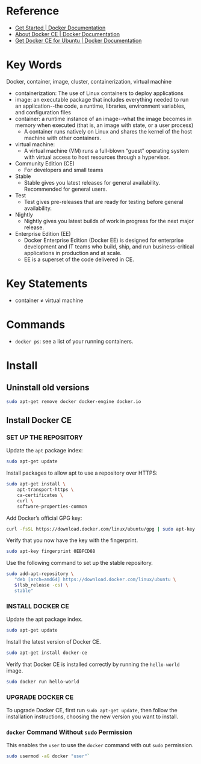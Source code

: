 # Reference
* [Get Started | Docker Documentation](https://docs.docker.com/get-started/)
* [About Docker CE | Docker Documentation](https://docs.docker.com/install/)
* [Get Docker CE for Ubuntu | Docker Documentation](https://docs.docker.com/install/linux/docker-ce/ubuntu/)

# Key Words
Docker, container, image, cluster, containerization, virtual machine

* containerization: The use of Linux containers to deploy applications
* image: an executable package that includes everything needed to run an application--the code, a runtime, libraries, environment variables, and configuration files
* container: a runtime instance of an image--what the image becomes in memory when executed (that is, an image with state, or a user process)
  * A container runs natively on Linux and shares the kernel of the host machine with other containers.
* virtual machine:
  * A virtual machine (VM) runs a full-blown “guest” operating system with virtual access to host resources through a hypervisor.
* Community Edition (CE)
  * For developers and small teams
* Stable 
  * Stable gives you latest releases for general availability. Recommended for general users.
* Test
  * Test gives pre-releases that are ready for testing before general availability.
* Nightly 
  * Nightly gives you latest builds of work in progress for the next major release.
* Enterprise Edition (EE)
  * Docker Enterprise Edition (Docker EE) is designed for enterprise development and IT teams who build, ship, and run business-critical applications in production and at scale.
  * EE is a superset of the code delivered in CE.

# Key Statements
* container ≠ virtual machine

# Commands

* `docker ps`: see a list of your running containers.


# Install
## Uninstall old versions
```bash
sudo apt-get remove docker docker-engine docker.io
```

## Install Docker CE

### SET UP THE REPOSITORY

Update the `apt` package index:
```bash
sudo apt-get update
```

Install packages to allow apt to use a repository over HTTPS:
```bash
sudo apt-get install \
    apt-transport-https \
    ca-certificates \
    curl \
    software-properties-common
```

Add Docker’s official GPG key:
```bash
curl -fsSL https://download.docker.com/linux/ubuntu/gpg | sudo apt-key add -
```

Verify that you now have the key with the fingerprint.
```bash
sudo apt-key fingerprint 0EBFCD88
```

Use the following command to set up the stable repository.
```bash
sudo add-apt-repository \
   "deb [arch=amd64] https://download.docker.com/linux/ubuntu \
   $(lsb_release -cs) \
   stable"
```

### INSTALL DOCKER CE

Update the apt package index.
```bash
sudo apt-get update
```

Install the latest version of Docker CE.
```bash
sudo apt-get install docker-ce
```

Verify that Docker CE is installed correctly by running the `hello-world` image.
```bash
sudo docker run hello-world
```

### UPGRADE DOCKER CE

To upgrade Docker CE, first run `sudo apt-get update`, then follow the installation instructions, choosing the new version you want to install.

### `docker` Command Without `sudo` Permission

This enables the `user` to use the `docker` command with out `sudo` permission.
```bash
sudo usermod -aG docker "user"` 
```

